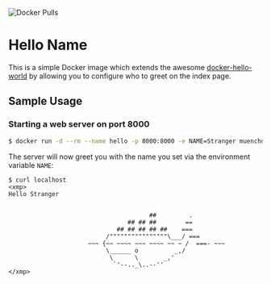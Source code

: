 ![Docker Pulls](https://img.shields.io/docker/pulls/muenchdo/hello-name)
# Hello Name

This is a simple Docker image which extends the awesome [docker-hello-world](https://github.com/crccheck/docker-hello-world) by allowing you to configure who to greet on the index page.

## Sample Usage

### Starting a web server on port 8000

```bash
$ docker run -d --rm --name hello -p 8000:8000 -e NAME=Stranger muenchdo/hello-name
```

The server will now greet you with the name you set via the environment variable `NAME`:

```
$ curl localhost
<xmp>
Hello Stranger


                                       ##         .
                                 ## ## ##        ==
                              ## ## ## ## ##    ===
                           /""""""""""""""""\___/ ===
                      ~~~ {~~ ~~~~ ~~~ ~~~~ ~~ ~ /  ===- ~~~
                           \______ o          _,/
                            \      \       _,'
                             `'--.._\..--''
</xmp>
```
